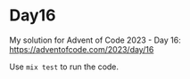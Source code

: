# Day16

My solution for Advent of Code 2023 - Day 16: https://adventofcode.com/2023/day/16

Use `mix test` to run the code.
